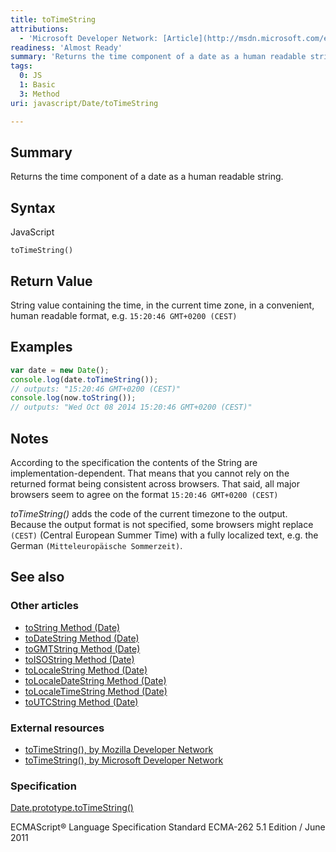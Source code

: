 ```yaml
---
title: toTimeString
attributions:
  - 'Microsoft Developer Network: [Article](http://msdn.microsoft.com/en-us/library/ie/y3xxxf8e(v=vs.94).aspx)'
readiness: 'Almost Ready'
summary: 'Returns the time component of a date as a human readable string.'
tags:
  0: JS
  1: Basic
  3: Method
uri: javascript/Date/toTimeString

---
```

## Summary

Returns the time component of a date as a human readable string.

## Syntax

<span class="language">JavaScript</span>

    toTimeString()

## Return Value

String value containing the time, in the current time zone, in a convenient, human readable format, e.g. `15:20:46 GMT+0200 (CEST)`

## Examples

``` js
var date = new Date();
console.log(date.toTimeString());
// outputs: "15:20:46 GMT+0200 (CEST)"
console.log(now.toString());
// outputs: "Wed Oct 08 2014 15:20:46 GMT+0200 (CEST)"
```

## Notes

According to the specification the contents of the String are implementation-dependent. That means that you cannot rely on the returned format being consistent across browsers. That said, all major browsers seem to agree on the format `15:20:46 GMT+0200 (CEST)`

*toTimeString()* adds the code of the current timezone to the output. Because the output format is not specified, some browsers might replace `(CEST)` (Central European Summer Time) with a fully localized text, e.g. the German `(Mitteleuropäische Sommerzeit)`.

## See also

### Other articles

-   [toString Method (Date)](/javascript/Date/toString)
-   [toDateString Method (Date)](/javascript/Date/toDateString)
-   [toGMTString Method (Date)](/javascript/Date/toGMTString)
-   [toISOString Method (Date)](/javascript/Date/toISOString)
-   [toLocaleString Method (Date)](/javascript/Date/toLocaleString)
-   [toLocaleDateString Method (Date)](/javascript/Date/toLocaleDateString)
-   [toLocaleTimeString Method (Date)](/javascript/Date/toLocaleTimeString)
-   [toUTCString Method (Date)](/javascript/Date/toUTCString)

### External resources

-   [toTimeString(), by Mozilla Developer Network](https://developer.mozilla.org/en-US/docs/Web/JavaScript/Reference/Global_Objects/Date/toTimeString)
-   [toTimeString(), by Microsoft Developer Network](http://msdn.microsoft.com/en-us/library/ie/y3xxxf8e%28v=vs.94%29.aspx)

### Specification

[Date.prototype.toTimeString()](http://www.ecma-international.org/ecma-262/5.1/#sec-15.9.5.4)

ECMAScript® Language Specification Standard ECMA-262 5.1 Edition / June 2011

